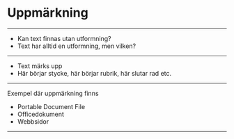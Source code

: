 # Uppmärkning

---

* Kan text finnas utan utformning?
* Text har alltid en utformning, men vilken?

---

* Text märks upp
* Här börjar stycke, här börjar rubrik, här slutar rad etc.

---

Exempel där uppmärkning finns

* Portable Document File
* Officedokument
* Webbsidor

---

